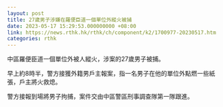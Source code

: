 ```yaml
---
layout: post
title: 27歲男子涉嫌在羅便臣道一個單位外縱火被捕　
date: 2023-05-17 15:29:53.000000000 +08:00
link: https://news.rthk.hk/rthk/ch/component/k2/1700977-20230517.htm
categories: rthk
---
```


中區羅便臣道一個單位外被人縱火，涉案的27歲男子被捕。

早上約8時半，警方接獲外籍男戶主報案，指一名男子在他的單位外點燃一些紙張，戶主將火救熄。

警方接報到場將男子拘捕，案件交由中區警區刑事調查隊第一隊跟進。

